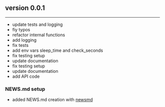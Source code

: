 ## version 0.0.1

---

- update tests and logging
- fiy typos
- refactor internal functions
- add logging
- fix tests
- add env vars sleep_time and check_seconds
- fix testing setup
- update documentation
- fix testing setup
- update documentation
- add API code 

### NEWS.md setup

- added NEWS.md creation with [newsmd](https://github.com/Dschaykib/newsmd)

